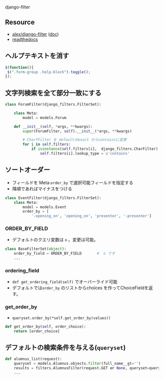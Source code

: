 django-filter

## Resource

- [alex/django-filter](https://github.com/alex/django-filter) ([doc](https://django-filter.readthedocs.org/en/latest/))
- [readthedocs](https://django-filter.readthedocs.io/en/latest/)

## ヘルプテキストを消す


~~~js
$(function(){
 $(".form-group .help-block").toggle();
});
~~~

## 文字列検索を全て部分一致にする

~~~py
class ForumFilter(django_filters.FilterSet):

    class Meta:
        model = models.Forum

    def __init__(self, *args, **kwargs):
        super(ForumFilter, self).__init__(*args, **kwargs)

        # CharfFilter を defaultのexact からcontainsに変更
        for i in self.filters:
            if isinstance(self.filters[i],  django_filters.CharFilter):
                self.filters[i].lookup_type = u'contains'
~~~

## ソートオーダー

- フィールドを Meta.`order_by` で選択可能フィールドを指定する
- 降順であればマイナスをつける

~~~python
class EventFilter(django_filters.FilterSet):                                        
    class Meta:                                                                     
        model = models.Event                                                        
        order_by = [                                                                
            '-opening_on', 'opening_on', 'presenter', '-presenter']   
~~~            

### ORDER_BY_FIELD

- デフォルトのクエリ変数は `o` 。変更は可能。

~~~py
class BaseFilterSet(object):                                                        
    order_by_field = ORDER_BY_FIELD       #  o です
    ...
~~~

###  ordering_field

- `def get_ordering_field(self)` でオーバーライド可能
- デフォルトでは`order_by` のリストからchoices を作ってChoiceFieldを返す。

### get_order_by

- `queryset.order_by(*self.get_order_by(values))`

~~~py
def get_order_by(self, order_choice):                                        
    return [order_choice]                                                    
~~~

## デフォルトの検索条件を与える(`queryset`)

~~~py
def alumnus_list(request):
    queryset = models.Alumnus.objects.filter(full_name__gt='')             
    results = filters.AlumnusFilter(request.GET or None, queryset=queryset)  
    ...
~~~

